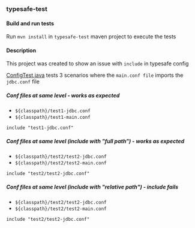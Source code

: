 ### typesafe-test

#### Build and run tests
Run `mvn install` in `typesafe-test` maven project to execute the tests


#### Description
This project was created to show an issue with `include` in typesafe config

[ConfigTest.java](typesafe-test/app/src/test/java/com/htmsousa/typesafe/ConfigTest.java) tests 3 scenarios where the `main.conf file` imports the `jdbc.conf` file

##### Conf files at same level - works as expected
- `${classpath}/test1-jdbc.conf`
- `${classpath}/test1-main.conf`

```
include "test1-jdbc.conf"
```

##### Conf files at same level (include with "full path") - works as expected
- `${classpath}/test2/test2-jdbc.conf`
- `${classpath}/test2/test2-main.conf`

```
include "test2/test2-jdbc.conf"
```

##### Conf files at same level (include with "relative path") - include fails
- `${classpath}/test2/test2-jdbc.conf`
- `${classpath}/test2/test2-main.conf`

```
include "test2/test2-jdbc.conf"
```



